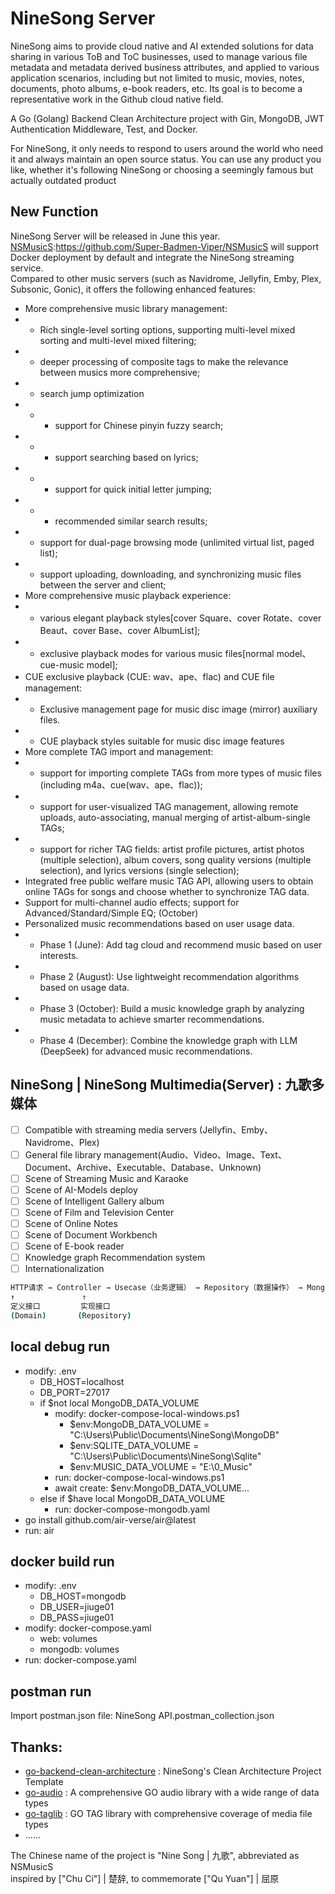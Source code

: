 # NineSong Server
NineSong aims to provide cloud native and AI extended solutions for data sharing in various ToB and ToC businesses, used to manage various file metadata and metadata derived business attributes, and applied to various application scenarios, including but not limited to music, movies, notes, documents, photo albums, e-book readers, etc. Its goal is to become a representative work in the Github cloud native field.

A Go (Golang) Backend Clean Architecture project with Gin, MongoDB, JWT Authentication Middleware, Test, and Docker.

For NineSong, it only needs to respond to users around the world who need it and always maintain an open source status. You can use any product you like, whether it's following NineSong or choosing a seemingly famous but actually outdated product

## New Function
NineSong Server will be released in June this year.  
[NSMusicS](https://github.com/Super-Badmen-Viper/NSMusicS):https://github.com/Super-Badmen-Viper/NSMusicS will support Docker deployment by default and integrate the NineSong streaming service.  
Compared to other music servers (such as Navidrome, Jellyfin, Emby, Plex, Subsonic, Gonic), it offers the following enhanced features:
- More comprehensive music library management:
- - Rich single-level sorting options, supporting multi-level mixed sorting and multi-level mixed filtering;
- - deeper processing of composite tags to make the relevance between musics more comprehensive;
- - search jump optimization
- - - support for Chinese pinyin fuzzy search;
- - - support searching based on lyrics;
- - - support for quick initial letter jumping;
- - - recommended similar search results;
- - support for dual-page browsing mode (unlimited virtual list, paged list);
- - support uploading, downloading, and synchronizing music files between the server and client;
- More comprehensive music playback experience:
- - various elegant playback styles[cover Square、cover Rotate、cover Beaut、cover Base、cover AlbumList];
- - exclusive playback modes for various music files[normal model、cue-music model];
- CUE exclusive playback (CUE: wav、ape、flac) and CUE file management:
- - Exclusive management page for music disc image (mirror) auxiliary files. 
- - CUE playback styles suitable for music disc image features
- More complete TAG import and management:
- - support for importing complete TAGs from more types of music files (including m4a、cue(wav、ape、flac));
- - support for user-visualized TAG management, allowing remote uploads, auto-associating, manual merging of artist-album-single TAGs;
- - support for richer TAG fields: artist profile pictures, artist photos (multiple selection), album covers, song quality versions (multiple selection), and lyrics versions (single selection);
- Integrated free public welfare music TAG API, allowing users to obtain online TAGs for songs and choose whether to synchronize TAG data.
- Support for multi-channel audio effects; support for Advanced/Standard/Simple EQ; (October)
- Personalized music recommendations based on user usage data.
- - Phase 1 (June): Add tag cloud and recommend music based on user interests.
- - Phase 2 (August): Use lightweight recommendation algorithms based on usage data.
- - Phase 3 (October): Build a music knowledge graph by analyzing music metadata to achieve smarter recommendations.
- - Phase 4 (December): Combine the knowledge graph with LLM (DeepSeek) for advanced music recommendations.

## NineSong | NineSong Multimedia(Server) : 九歌多媒体
- [ ] Compatible with streaming media servers (Jellyfin、Emby、Navidrome、Plex)
- [ ] General file library management(Audio、Video、Image、Text、Document、Archive、Executable、Database、Unknown)
- [ ] Scene of Streaming Music and Karaoke
- [ ] Scene of AI-Models deploy
- [ ] Scene of Intelligent Gallery album
- [ ] Scene of Film and Television Center
- [ ] Scene of Online Notes
- [ ] Scene of Document Workbench
- [ ] Scene of E-book reader
- [ ] Knowledge graph Recommendation system
- [ ] Internationalization

```sh
HTTP请求 → Controller → Usecase（业务逻辑） → Repository（数据操作） → MongoDB  
↑               ↑  
定义接口         实现接口
(Domain)       (Repository)
```

## local debug run
 - modify: .env
   - DB_HOST=localhost
   - DB_PORT=27017
   - if $not local MongoDB_DATA_VOLUME
     - modify: docker-compose-local-windows.ps1 
       - $env:MongoDB_DATA_VOLUME = "C:\Users\Public\Documents\NineSong\MongoDB"
       - $env:SQLITE_DATA_VOLUME = "C:\Users\Public\Documents\NineSong\Sqlite"
       - $env:MUSIC_DATA_VOLUME = "E:\0_Music"
     - run: docker-compose-local-windows.ps1
     - await create: $env:MongoDB_DATA_VOLUME...
   - else if $have local MongoDB_DATA_VOLUME
     - run: docker-compose-mongodb.yaml
 - go install github.com/air-verse/air@latest
 - run: air
   
## docker build run
 - modify: .env
   - DB_HOST=mongodb
   - DB_USER=jiuge01
   - DB_PASS=jiuge01
 - modify: docker-compose.yaml
   - web: volumes
   - mongodb: volumes
 - run: docker-compose.yaml

## postman run
Import postman.json file: NineSong API.postman_collection.json

## Thanks:
 - [go-backend-clean-architecture](https://github.com/amitshekhariitbhu/go-backend-clean-architecture) : NineSong's Clean Architecture Project Template
 - [go-audio](https://github.com/go-audio) : A comprehensive GO audio library with a wide range of data types
 - [go-taglib](https://github.com/sentriz/go-taglib) : GO TAG library with comprehensive coverage of media file types
 - ......

The Chinese name of the project is "Nine Song | 九歌", abbreviated as NSMusicS<br> inspired by ["Chu Ci"] | 楚辞, to commemorate ["Qu Yuan"] | 屈原<br>
